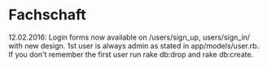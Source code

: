 # Fachschaft

12.02.2016: Login forms now available on /users/sign_up, users/sign_in/ with new design.
            1st user is always admin as stated in app/models/user.rb.
            If you don't remember the first user run rake db:drop and rake db:create.
